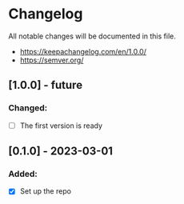 # Changelog
All notable changes will be documented in this file.

* https://keepachangelog.com/en/1.0.0/
* https://semver.org/




## [1.0.0] - future
### Changed:
* [ ] The first version is ready


## [0.1.0] - 2023-03-01
### Added:
* [x] Set up the repo
